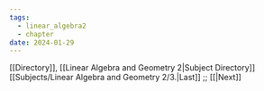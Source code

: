```yaml
---
tags:
  - linear_algebra2
  - chapter
date: 2024-01-29
---
```

[[Directory]], [[Linear Algebra and Geometry 2|Subject Directory]]
[[Subjects/Linear Algebra and Geometry 2/3.|Last]] ;; [[|Next]]
# 
## 
### 